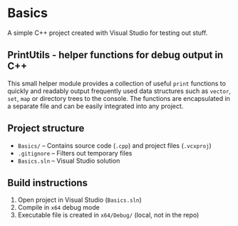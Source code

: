 # Basics

A simple C++ project created with Visual Studio for testing out stuff.

## PrintUtils - helper functions for debug output in C++
This small helper module provides a collection of useful `print` functions to quickly and readably output frequently used data structures such as `vector`, `set`, `map` or directory trees to the console.  The functions are encapsulated in a separate file and can be easily integrated into any project.

## Project structure

- `Basics/` – Contains source code (`.cpp`) and project files (`.vcxproj`)
- `.gitignore` – Filters out temporary files
- `Basics.sln` – Visual Studio solution

## Build instructions

1. Open project in Visual Studio (`Basics.sln`)
2. Compile in `x64` debug mode
3. Executable file is created in `x64/Debug/` (local, not in the repo)
